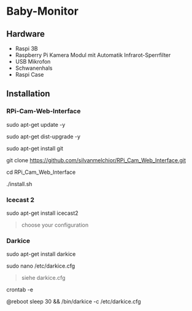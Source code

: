 # Baby-Monitor

## Hardware

- Raspi 3B
- Raspberry Pi Kamera Modul mit Automatik Infrarot-Sperrfilter
- USB Mikrofon
- Schwanenhals
- Raspi Case


## Installation

### RPi-Cam-Web-Interface

sudo apt-get update -y

sudo apt-get dist-upgrade -y

sudo apt-get install git

git clone https://github.com/silvanmelchior/RPi_Cam_Web_Interface.git

cd RPi_Cam_Web_Interface

./install.sh

### Icecast 2

        
sudo apt-get install icecast2

> choose your configuration


### Darkice

        
sudo apt-get install darkice

sudo nano /etc/darkice.cfg
> siehe darkice.cfg

crontab -e

@reboot sleep 30 && /bin/darkice -c /etc/darkice.cfg



